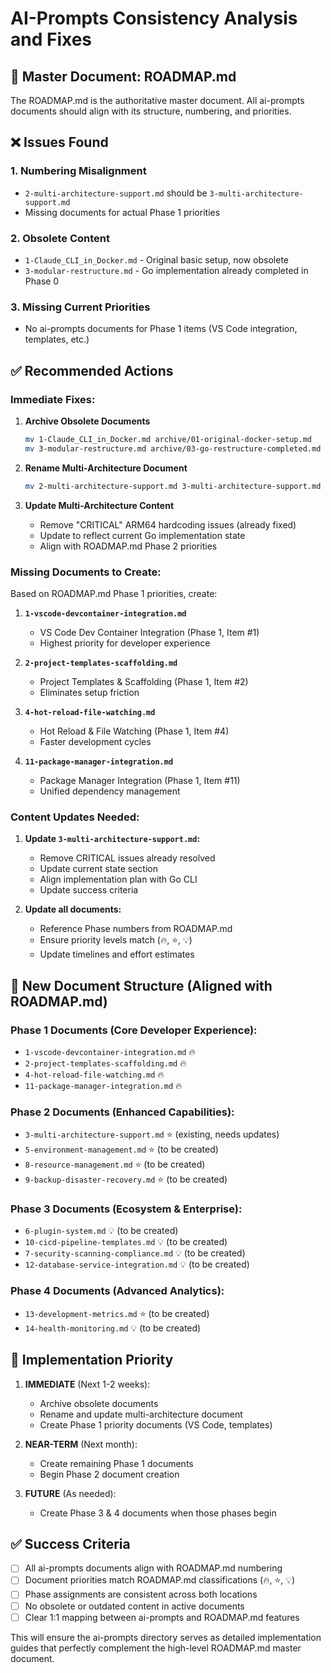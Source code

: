 # AI-Prompts Consistency Analysis and Fixes

## 🎯 **Master Document**: ROADMAP.md

The ROADMAP.md is the authoritative master document. All ai-prompts documents should align with its structure, numbering, and priorities.

## ❌ **Issues Found**

### **1. Numbering Misalignment**
- `2-multi-architecture-support.md` should be `3-multi-architecture-support.md` 
- Missing documents for actual Phase 1 priorities

### **2. Obsolete Content**
- `1-Claude_CLI_in_Docker.md` - Original basic setup, now obsolete
- `3-modular-restructure.md` - Go implementation already completed in Phase 0

### **3. Missing Current Priorities** 
- No ai-prompts documents for Phase 1 items (VS Code integration, templates, etc.)

## ✅ **Recommended Actions**

### **Immediate Fixes:**

1. **Archive Obsolete Documents**
   ```bash
   mv 1-Claude_CLI_in_Docker.md archive/01-original-docker-setup.md
   mv 3-modular-restructure.md archive/03-go-restructure-completed.md
   ```

2. **Rename Multi-Architecture Document**
   ```bash
   mv 2-multi-architecture-support.md 3-multi-architecture-support.md
   ```

3. **Update Multi-Architecture Content**
   - Remove "CRITICAL" ARM64 hardcoding issues (already fixed)
   - Update to reflect current Go implementation state
   - Align with ROADMAP.md Phase 2 priorities

### **Missing Documents to Create:**

Based on ROADMAP.md Phase 1 priorities, create:

1. **`1-vscode-devcontainer-integration.md`** 
   - VS Code Dev Container Integration (Phase 1, Item #1)
   - Highest priority for developer experience

2. **`2-project-templates-scaffolding.md`**
   - Project Templates & Scaffolding (Phase 1, Item #2) 
   - Eliminates setup friction

3. **`4-hot-reload-file-watching.md`**
   - Hot Reload & File Watching (Phase 1, Item #4)
   - Faster development cycles

4. **`11-package-manager-integration.md`**
   - Package Manager Integration (Phase 1, Item #11)
   - Unified dependency management

### **Content Updates Needed:**

1. **Update `3-multi-architecture-support.md`:**
   - Remove CRITICAL issues already resolved
   - Update current state section
   - Align implementation plan with Go CLI
   - Update success criteria

2. **Update all documents:**
   - Reference Phase numbers from ROADMAP.md
   - Ensure priority levels match (🔥, ⭐, 💡)
   - Update timelines and effort estimates

## 📝 **New Document Structure (Aligned with ROADMAP.md)**

### **Phase 1 Documents (Core Developer Experience):**
- `1-vscode-devcontainer-integration.md` 🔥
- `2-project-templates-scaffolding.md` 🔥  
- `4-hot-reload-file-watching.md` 🔥
- `11-package-manager-integration.md` 🔥

### **Phase 2 Documents (Enhanced Capabilities):**
- `3-multi-architecture-support.md` ⭐ (existing, needs updates)
- `5-environment-management.md` ⭐ (to be created)
- `8-resource-management.md` ⭐ (to be created)
- `9-backup-disaster-recovery.md` ⭐ (to be created)

### **Phase 3 Documents (Ecosystem & Enterprise):**
- `6-plugin-system.md` 💡 (to be created)
- `10-cicd-pipeline-templates.md` 💡 (to be created)
- `7-security-scanning-compliance.md` 💡 (to be created)
- `12-database-service-integration.md` 💡 (to be created)

### **Phase 4 Documents (Advanced Analytics):**
- `13-development-metrics.md` ⭐ (to be created)
- `14-health-monitoring.md` 💡 (to be created)

## 🎯 **Implementation Priority**

1. **IMMEDIATE** (Next 1-2 weeks):
   - Archive obsolete documents
   - Rename and update multi-architecture document
   - Create Phase 1 priority documents (VS Code, templates)

2. **NEAR-TERM** (Next month):
   - Create remaining Phase 1 documents
   - Begin Phase 2 document creation

3. **FUTURE** (As needed):
   - Create Phase 3 & 4 documents when those phases begin

## ✅ **Success Criteria**

- [ ] All ai-prompts documents align with ROADMAP.md numbering
- [ ] Document priorities match ROADMAP.md classifications (🔥, ⭐, 💡)
- [ ] Phase assignments are consistent across both locations
- [ ] No obsolete or outdated content in active documents
- [ ] Clear 1:1 mapping between ai-prompts and ROADMAP.md features

This will ensure the ai-prompts directory serves as detailed implementation guides that perfectly complement the high-level ROADMAP.md master document.